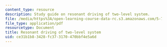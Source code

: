 ```yaml
---
content_type: resource
description: Study guide on resonant driving of two-level system.
file: /media/https%3A/open-learning-course-data-rc.s3.amazonaws.com/5-74-introductory-quantum-mechanics-ii-spring-2009/ce31b1b83428fc373170470bbf4e5a6d_MIT5_74s09_study01.pdf
file_type: application/pdf
resourcetype: Document
title: Resonant driving of two-level system
uid: ce31b1b8-3428-fc37-3170-470bbf4e5a6d
---
```


